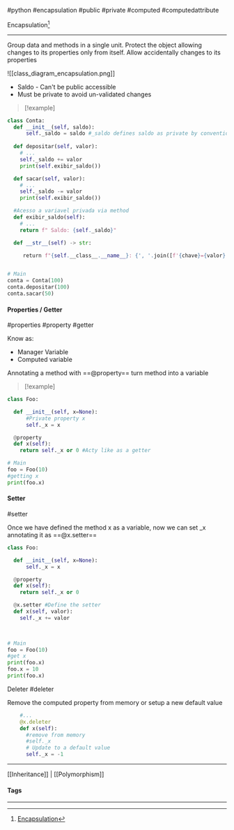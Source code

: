 #python #encapsulation #public #private #computed #computedattribute

Encapsulation[^1]
***

Group data and methods in a single unit.
Protect the object allowing changes to its properties only from itself.
Allow accidentally changes to its properties

![[class_diagram_encapsulation.png]]

- Saldo - Can't be public accessible
- Must be private to avoid un-validated changes

>[!example]
```python
class Conta:
  def __init__(self, saldo):
      self._saldo = saldo #_saldo defines saldo as private by convention
      
  def depositar(self, valor):
    # ...
    self._saldo += valor
    print(self.exibir_saldo())

  def sacar(self, valor):
    # ...
    self._saldo -= valor
    print(self.exibir_saldo())

  #Acesso a variavel privada via method
  def exibir_saldo(self):
    # ...
    return f" Saldo: {self._saldo}"

  def __str__(self) -> str:

     return f"{self.__class__.__name__}: {', '.join([f'{chave}={valor}' for chave, valor in self.__dict__.items()])}"


# Main
conta = Conta(100)
conta.depositar(100)
conta.sacar(50)
```



#### Properties / Getter
#properties #property #getter

Know as:
- Manager Variable
- Computed variable

Annotating a method with ==@property== turn method into a variable

>[!example]
```python
class Foo:

  def __init__(self, x=None):
      #Private property x
      self._x = x

  @property
  def x(self):
    return self._x or 0 #Acty like as a getter

# Main
foo = Foo(10)
#getting x
print(foo.x)
```


#### Setter
#setter

Once we have defined the method x as a variable, now we can set \_x annotating it as ==\@x.setter==

```python
class Foo:

  def __init__(self, x=None):
      self._x = x

  @property
  def x(self):
    return self._x or 0

  @x.setter #Define the setter
  def x(self, valor):
    self._x += valor

  

# Main
foo = Foo(10)
#get x
print(foo.x)
foo.x = 10
print(foo.x)
```


Deleter
#deleter

Remove the computed property from memory or setup a new default value

```python
	#...
	@x.deleter
	def x(self):
	  #remove from memory
	  #self._x
	  # Update to a default value
	  self._x = -1
```

***
[[Inheritance]] | [[Polymorphism]]
#### Tags
***
[^1]: [Encapsulation](https://github.com/digitalinnovationone/trilha-python-dio/tree/main/02%20-%20Programa%C3%A7%C3%A3o%20Orientada%20a%20Objetos/05%20-%20Encapsulamento)

